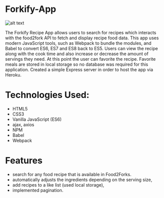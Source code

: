 # Forkify-App

![alt text](https://res.cloudinary.com/web-dev-app/image/upload/v1619072539/Screenshot_521_jaauwq.png)

The Forkify Recipe App allows users to search for recipes which interacts with the food2fork API to fetch and display recipe food data. This app uses modern JavaScript tools, such as Webpack to bundle the modules, and Babel to convert ES6, ES7 and ES8 back to ES5. Users can view the recipe along with the cook time and also increase or decrease the amount of servings they need. At this point the user can favorite the recipe. Favorite meals are stored in local storage so no database was required for this application. Created a simple Express server in order to host the app via Heroku.

# Technologies Used:

- HTML5
- CSS3
- Vanilla JavaScript (ES6)
- ajax, axios
- NPM
- Babel
- Webpack

# Features

- search for any food recipe that is available in Food2Forks.
- automatically adjusts the ingredients depending on the serving size,
- add recipes to a like list (used local storage),
- implemented pagination.
